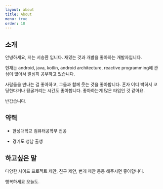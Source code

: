 ```yaml
---
layout: about
title: About
menu: true
order: 10
---
```


## 소개

안녕하세요, 저는 서승환 입니다. 재밌는 것과 개발을 좋아하는 개발자입니다.

현재는 android, java, kotlin, android architecture, reactive programming에 관심이 많아서 열심히 공부하고 있습니다.

사람들을 만나는 걸 좋아하고, 그들과 함께 웃는 것을 좋아합니다. 혼자 어디 박혀서 코딩한다거나 뒹굴거리는 시간도 좋아합니다. 좋아하는게 많은 타입인 것 같아요.

반갑습니다.

## 약력

- 한성대학교 컴퓨터공학부 전공

- 경기도 성남 출생


## 하고싶은 말

다양한 사이드 프로젝트 제안, 친구 제안, 번개 제안 등등 해주시면 좋아합니다.

행복하세요 오늘도.
